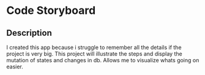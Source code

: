 # Code Storyboard

## Description
I created this app because i struggle to remember all the details if the project is very big. This project will illustrate the steps and display the mutation of states and changes in db. Allows me to visualize whats going on easier.